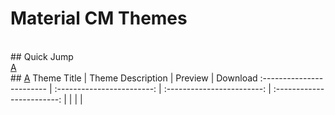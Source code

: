 # Material CM Themes
<br>
## Quick Jump <br>
<a href='#a'>A</a>
<br>
## <a href='#a'>A</a>
Theme Title                  | Theme Description               | Preview             | Download 
:------------------------ | :------------------------: | :------------------------: | :------------------------:
| | | |